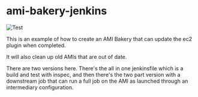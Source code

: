 # ami-bakery-jenkins

![Test](https://github.com/keefbaker/ami-bakery-jenkins/workflows/Test/badge.svg)

This is an example of how to create an AMI Bakery that can update the ec2 plugin when completed.

It will also clean up old AMIs that are out of date.

There are two versions here. There's the all in one jenkinsfile which is a build and test with inspec, and then there's the two part version with a downstream job that can run a full job on the AMI as launched through an intermediary configuration.
